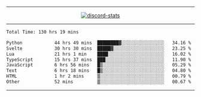 <a href="https://www.github.com/ripavoid" target="_blank" rel="noreferrer">

-------

<div align='center'>
    <a href='https://discordapp.com/users/825178146797518881'>
        <img align='center' alt='discord-stats' src='https://api.discord-status.me/825178146797518881?nitro&boost=4&gradient=%231e0b1a%2C%23000000%2C%23000000%2C%23160316'></img>
    </a>
</div>

-------

<!--START_SECTION:waka-->

```txt
Total Time: 130 hrs 19 mins

Python            44 hrs 49 mins  ████████▓░░░░░░░░░░░░░░░░   34.16 %
Svelte            30 hrs 30 mins  █████▓░░░░░░░░░░░░░░░░░░░   23.25 %
Lua               21 hrs 1 min    ████░░░░░░░░░░░░░░░░░░░░░   16.02 %
TypeScript        15 hrs 37 mins  ███░░░░░░░░░░░░░░░░░░░░░░   11.90 %
JavaScript        6 hrs 56 mins   █▒░░░░░░░░░░░░░░░░░░░░░░░   05.29 %
Text              6 hrs 18 mins   █▒░░░░░░░░░░░░░░░░░░░░░░░   04.80 %
HTML              1 hr 2 mins     ▒░░░░░░░░░░░░░░░░░░░░░░░░   00.79 %
Other             52 mins         ▒░░░░░░░░░░░░░░░░░░░░░░░░   00.67 %
```

<!--END_SECTION:waka-->

-------
